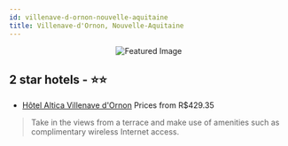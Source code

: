 ```yaml
---
id: villenave-d-ornon-nouvelle-aquitaine
title: Villenave-d'Ornon, Nouvelle-Aquitaine
---
```


<center><img src="https://i.travelapi.com/hotels/15000000/14980000/14979400/14979380/69b27d99_z.jpg" alt="Featured Image" /></center>


##  2 star hotels - ⭐️⭐️

-    [Hôtel Altica Villenave d'Ornon](https://us.hurb.com/hotels/villenave-d-ornon/hotel-altica-villenave-d-ornon-JNP-JP473320?cmp=18055) Prices from R$429.35
   > Take in the views from a terrace and make use of amenities such as complimentary wireless Internet access.
